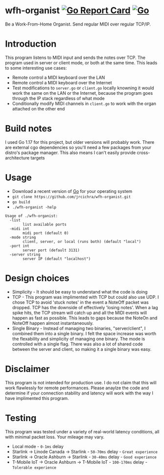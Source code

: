 # wfh-organist [![Go Report Card](https://goreportcard.com/badge/github.com/jrcichra/wfh-organist)](https://goreportcard.com/report/github.com/jrcichra/wfh-organist) [![Go](https://github.com/jrcichra/wfh-organist/actions/workflows/go.yml/badge.svg)](https://github.com/jrcichra/wfh-organist/actions/workflows/go.yml)

Be a Work-From-Home Organist. Send regular MIDI over regular TCP/IP.

# Introduction

This program listens to MIDI input and sends the notes over TCP. The program used in server or client mode, or both at the same time. This leads to some interesting use cases:

+ Remote control a MIDI keyboard over the LAN
+ Remote control a MIDI keyboard over the Internet
+ Test modifications to `server.go` or `client.go` locally knowning it would work the same on the LAN or the Internet, because the program goes through the IP stack regardless of what mode
+ Conditionally modify MIDI channels in `client.go` to work with the organ attached on the other end

# Build notes
I used Go 1.17 for this project, but older versions will probably work. There are external cgo dependencies so you'll need a few packages from your distro's package manager. This also means I can't easily provide cross-architecture targets

# Usage
+ Download a recent version of [Go](https://go.dev/dl/) for your operating system 
+ `git clone https://github.com/jrcichra/wfh-organist.git`
+ `go build`
+ `./wfh-organist -help`

```
Usage of ./wfh-organist:
  -list
        list available ports
  -midi int
        midi port (default 0)
  -mode string
        client, server, or local (runs both) (default "local")
  -port int
        server port (default 3131)
  -server string
        server IP (default "localhost")
```

# Design choices
+ Simplicity - It should be easy to understand what the code is doing
+ TCP - This program was implimented with TCP but could also use UDP. I chose TCP to avoid 'stuck notes' in the event a NoteOff packet was dropped. TCP has the downside of effectively 'losing notes'. When a lag spike hits, the TCP stream will catch up and all the MIDI events will happen as fast as possible. This leads to gaps because the NoteOn and NoteOff happen almost instantaneously.
+ Single Binary - Instead of managing two binaries, "server/client", I combined them into a single binary. I felt the space increase was worth the flexability and simplicity of managing one binary. The mode is controlled with a single flag. There was also a lot of shared code between the server and client, so making it a single binary was easy.

# Disclaimer
This program is not intended for production use. I do not claim that this will work flawlessly for remote performances. Please anaylze the code and determine if your connection stability and latency will work with the way I have implimented this program.

# Testing
This program was tested under a variety of real-world latency conditions, all with minimal packet loss. Your mileage may vary.
+ Local mode - `0-1ms` delay
+ Starlink -> Linode Canada  -> Starlink - `50-70ms` delay  - `Great experience`
+ Starlink -> Oracle Ashburn -> Starlink - `30-40ms` delay  - `Good experience`
+ T-Mobile IoT -> Oracle Ashburn -> T-Mobile IoT - `100-170ms` delay - `Tolerable experience`
